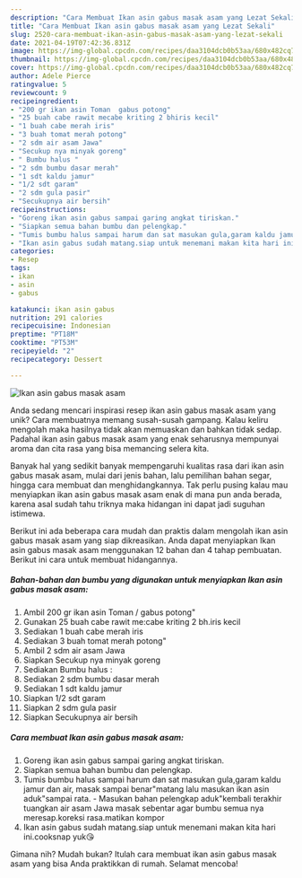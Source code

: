 ```yaml
---
description: "Cara Membuat Ikan asin gabus masak asam yang Lezat Sekali"
title: "Cara Membuat Ikan asin gabus masak asam yang Lezat Sekali"
slug: 2520-cara-membuat-ikan-asin-gabus-masak-asam-yang-lezat-sekali
date: 2021-04-19T07:42:36.831Z
image: https://img-global.cpcdn.com/recipes/daa3104dcb0b53aa/680x482cq70/ikan-asin-gabus-masak-asam-foto-resep-utama.jpg
thumbnail: https://img-global.cpcdn.com/recipes/daa3104dcb0b53aa/680x482cq70/ikan-asin-gabus-masak-asam-foto-resep-utama.jpg
cover: https://img-global.cpcdn.com/recipes/daa3104dcb0b53aa/680x482cq70/ikan-asin-gabus-masak-asam-foto-resep-utama.jpg
author: Adele Pierce
ratingvalue: 5
reviewcount: 9
recipeingredient:
- "200 gr ikan asin Toman  gabus potong"
- "25 buah cabe rawit mecabe kriting 2 bhiris kecil"
- "1 buah cabe merah iris"
- "3 buah tomat merah potong"
- "2 sdm air asam Jawa"
- "Secukup nya minyak goreng"
- " Bumbu halus "
- "2 sdm bumbu dasar merah"
- "1 sdt kaldu jamur"
- "1/2 sdt garam"
- "2 sdm gula pasir"
- "Secukupnya air bersih"
recipeinstructions:
- "Goreng ikan asin gabus sampai garing angkat tiriskan."
- "Siapkan semua bahan bumbu dan pelengkap."
- "Tumis bumbu halus sampai harum dan sat masukan gula,garam kaldu jamur dan air, masak sampai benar&#34;matang lalu masukan ikan asin aduk&#34;sampai rata. Masukan bahan pelengkap aduk&#34;kembali terakhir tuangkan air asam Jawa masak sebentar agar bumbu semua nya meresap.koreksi rasa.matikan kompor"
- "Ikan asin gabus sudah matang.siap untuk menemani makan kita hari ini.cooksnap yuk😘"
categories:
- Resep
tags:
- ikan
- asin
- gabus

katakunci: ikan asin gabus 
nutrition: 291 calories
recipecuisine: Indonesian
preptime: "PT18M"
cooktime: "PT53M"
recipeyield: "2"
recipecategory: Dessert

---
```



![Ikan asin gabus masak asam](https://img-global.cpcdn.com/recipes/daa3104dcb0b53aa/680x482cq70/ikan-asin-gabus-masak-asam-foto-resep-utama.jpg)

Anda sedang mencari inspirasi resep ikan asin gabus masak asam yang unik? Cara membuatnya memang susah-susah gampang. Kalau keliru mengolah maka hasilnya tidak akan memuaskan dan bahkan tidak sedap. Padahal ikan asin gabus masak asam yang enak seharusnya mempunyai aroma dan cita rasa yang bisa memancing selera kita.

Banyak hal yang sedikit banyak mempengaruhi kualitas rasa dari ikan asin gabus masak asam, mulai dari jenis bahan, lalu pemilihan bahan segar, hingga cara membuat dan menghidangkannya. Tak perlu pusing kalau mau menyiapkan ikan asin gabus masak asam enak di mana pun anda berada, karena asal sudah tahu triknya maka hidangan ini dapat jadi suguhan istimewa.




Berikut ini ada beberapa cara mudah dan praktis dalam mengolah ikan asin gabus masak asam yang siap dikreasikan. Anda dapat menyiapkan Ikan asin gabus masak asam menggunakan 12 bahan dan 4 tahap pembuatan. Berikut ini cara untuk membuat hidangannya.

<!--inarticleads1-->

##### Bahan-bahan dan bumbu yang digunakan untuk menyiapkan Ikan asin gabus masak asam:

1. Ambil 200 gr ikan asin Toman / gabus potong&#34;
1. Gunakan 25 buah cabe rawit me:cabe kriting 2 bh.iris kecil
1. Sediakan 1 buah cabe merah iris
1. Sediakan 3 buah tomat merah potong&#34;
1. Ambil 2 sdm air asam Jawa
1. Siapkan Secukup nya minyak goreng
1. Sediakan  Bumbu halus :
1. Sediakan 2 sdm bumbu dasar merah
1. Sediakan 1 sdt kaldu jamur
1. Siapkan 1/2 sdt garam
1. Siapkan 2 sdm gula pasir
1. Siapkan Secukupnya air bersih




<!--inarticleads2-->

##### Cara membuat Ikan asin gabus masak asam:

1. Goreng ikan asin gabus sampai garing angkat tiriskan.
1. Siapkan semua bahan bumbu dan pelengkap.
1. Tumis bumbu halus sampai harum dan sat masukan gula,garam kaldu jamur dan air, masak sampai benar&#34;matang lalu masukan ikan asin aduk&#34;sampai rata. - Masukan bahan pelengkap aduk&#34;kembali terakhir tuangkan air asam Jawa masak sebentar agar bumbu semua nya meresap.koreksi rasa.matikan kompor
1. Ikan asin gabus sudah matang.siap untuk menemani makan kita hari ini.cooksnap yuk😘




Gimana nih? Mudah bukan? Itulah cara membuat ikan asin gabus masak asam yang bisa Anda praktikkan di rumah. Selamat mencoba!
